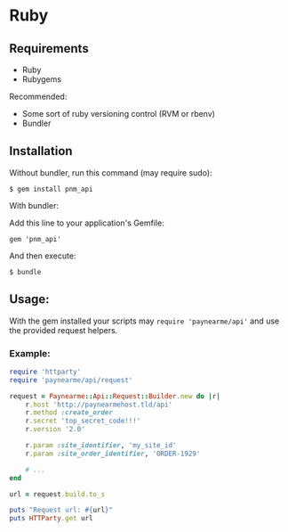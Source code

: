 # Ruby

## Requirements

- Ruby
- Rubygems

Recommended:
- Some sort of ruby versioning control (RVM or rbenv)
- Bundler

## Installation

Without bundler, run this command (may require sudo):

    $ gem install pnm_api

With bundler:

Add this line to your application's Gemfile:

    gem 'pnm_api'

And then execute:

    $ bundle

## Usage:

With the gem installed your scripts may `require 'paynearme/api'` and use the provided request helpers.

### Example:

```ruby
require 'httparty'
require 'paynearme/api/request'

request = Paynearme::Api::Request::Builder.new do |r|
    r.host 'http://paynearmehost.tld/api'
    r.method :create_order
    r.secret 'top_secret_code!!!'
    r.version '2.0'

    r.param :site_identifier, 'my_site_id'
    r.param :site_order_identifier, 'ORDER-1929'

    # ...
end

url = request.build.to_s

puts "Request url: #{url}"
puts HTTParty.get url
```
